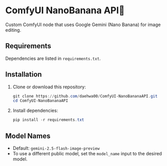 # ComfyUI NanoBanana API🍌

Custom ComfyUI node that uses Google Gemini (Nano Banana) for image editing.

## Requirements

Dependencies are listed in `requirements.txt`.

## Installation

1. Clone or download this repository:
   ```powershell
   git clone https://github.com/daehwa00/ComfyUI-NanoBananaAPI.git
   cd ComfyUI-NanoBananaAPI
   ```
2. Install dependencies:
   ```powershell
   pip install -r requirements.txt
   ```

## Model Names

- Default: `gemini-2.5-flash-image-preview`
- To use a different public model, set the `model_name` input to the desired model.
